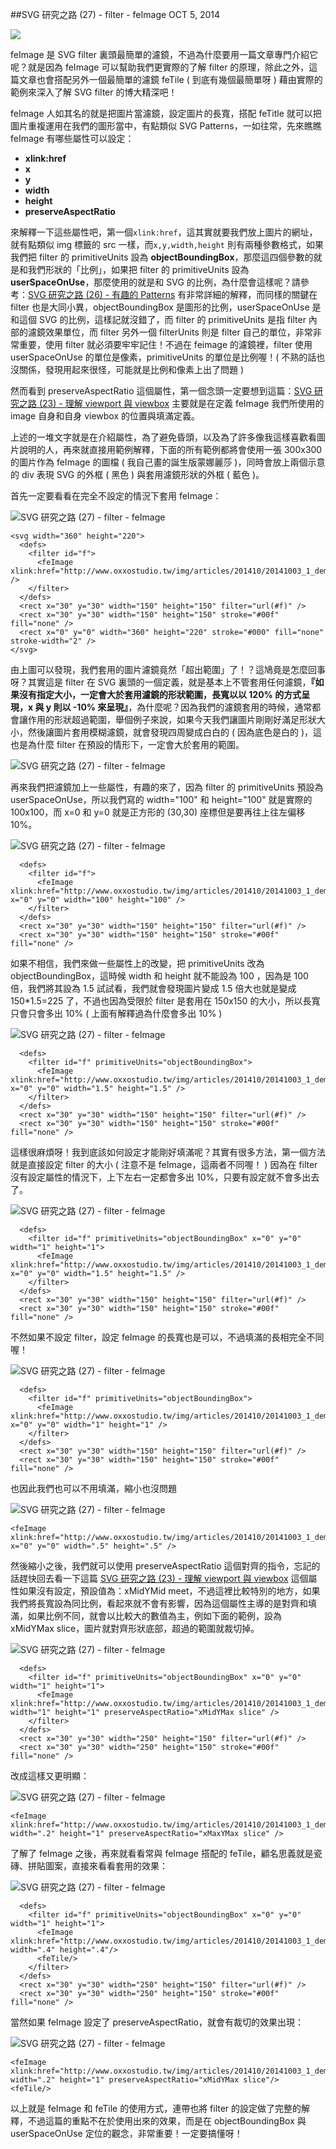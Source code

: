 <!-- @@master  = ../../_layout.html-->

<!-- @@block  =  jsBottom-->

<include src="../../_articles-js.html"></include>

<!-- @@close-->

<!-- @@block  =  css-->

<include src="../../_articles-css.html"></include>

<!-- @@close-->

<!-- @@block  =  articles-social-->

<include src="../../_articles-social.html"></include>

<!-- @@close-->

<!-- @@block  =  articles-footer-->

<include src="../../_articles.html"></include>

<!-- @@close-->

<!-- @@block  =  meta-->

<meta property="article:published_time" content="2014-10-05T23:55:00+01:00">

<meta name="keywords" content="svg,feimage,fetile,filter">

<meta name="description" content="feImage 是 SVG filter 裏頭最簡單的濾鏡，它可以幫助我們更實際的了解 filter 的原理，feImage 人如其名的就是把圖片當濾鏡，設定圖片的長寬，搭配 feTitle 就可以把圖片重複運用在我們的圖形當中！">

<meta itemprop="name" content="SVG 研究之路 (27) - filter - feImage - OXXO.STUDIO">

<meta itemprop="image" content="http://www.oxxostudio.tw/img/articles/201410/20141005_1_01.jpg">

<meta itemprop="description" content="feImage 是 SVG filter 裏頭最簡單的濾鏡，它可以幫助我們更實際的了解 filter 的原理，feImage 人如其名的就是把圖片當濾鏡，設定圖片的長寬，搭配 feTitle 就可以把圖片重複運用在我們的圖形當中！">

<meta property="og:title" content="SVG 研究之路 (27) - filter - feImage - OXXO.STUDIO">

<meta property="og:url" content="http://www.oxxostudio.tw/articles/201410/svg-27-filter-feImage.html">

<meta property="og:image" content="http://www.oxxostudio.tw/img/articles/201410/20141005_1_01.jpg">

<meta property="og:description" content="feImage 是 SVG filter 裏頭最簡單的濾鏡，它可以幫助我們更實際的了解 filter 的原理，feImage 人如其名的就是把圖片當濾鏡，設定圖片的長寬，搭配 feTitle 就可以把圖片重複運用在我們的圖形當中！">

<title>SVG 研究之路 (27) - filter - feImage  - OXXO.STUDIO</title> 

<!-- @@close-->

<!-- @@block  =  articles-content--> 

##SVG 研究之路 (27) - filter - feImage  <span class="article-date" tag="web">OCT 5, 2014</span>

<img src="/img/articles/201410/20141005_1_01.jpg" class="preview-img">

feImage 是 SVG filter 裏頭最簡單的濾鏡，不過為什麼要用一篇文章專門介紹它呢？就是因為 feImage 可以幫助我們更實際的了解 filter 的原理，除此之外，這篇文章也會搭配另外一個最簡單的濾鏡 feTile ( 到底有幾個最簡單呀 ) 藉由實際的範例來深入了解 SVG filter 的博大精深吧！

feImage 人如其名的就是把圖片當濾鏡，設定圖片的長寬，搭配 feTitle 就可以把圖片重複運用在我們的圖形當中，有點類似 SVG Patterns，一如往常，先來瞧瞧 feImage 有哪些屬性可以設定：

- **xlink:href**
- **x**
- **y**
- **width**
- **height**
- **preserveAspectRatio**

來解釋一下這些屬性吧，第一個`xlink:href`，這其實就要我們放上圖片的網址，就有點類似 img 標籤的 src 一樣，而`x,y,width,height` 則有兩種參數格式，如果我們把 filter 的 primitiveUnits 設為 **objectBoundingBox**，那麼這四個參數的就是和我們形狀的「比例」，如果把 filter 的 primitiveUnits 設為 **userSpaceOnUse**，那麼使用的就是和 SVG 的比例，為什麼會這樣呢？請參考：[SVG 研究之路 (26) - 有趣的 Patterns](http://www.oxxostudio.tw/articles/201409/svg-26-patterns.html) 有非常詳細的解釋，而同樣的關鍵在 filter 也是大同小異，objectBoundingBox 是圖形的比例，userSpaceOnUse 是和這個 SVG 的比例，這樣記就沒錯了，而 filter 的 primitiveUnits 是指 filter 內部的濾鏡效果單位，而 filter 另外一個 filterUnits 則是 filter 自己的單位，非常非常重要，使用 filter 就必須要牢牢記住！不過在 feimage 的濾鏡裡，filter 使用 userSpaceOnUse 的單位是像素，primitiveUnits 的單位是比例喔！( 不熟的話也沒關係，發現用起來很怪，可能就是比例和像素上出了問題 )

然而看到 preserveAspectRatio 這個屬性，第一個念頭一定要想到這篇：[SVG 研究之路 (23) - 理解 viewport 與 viewbox](http://www.oxxostudio.tw/articles/201409/svg-23-viewpoint-viewBox.html) 主要就是在定義 feImage 我們所使用的 image 自身和自身 viewbox 的位置與填滿定義。

上述的一堆文字就是在介紹屬性，為了避免昏頭，以及為了許多像我這樣喜歡看圖片說明的人，再來就直接用範例解釋，下面的所有範例都將會使用一張 300x300 的圖片作為 feImage 的圖檔 ( 我自己畫的誕生版蒙娜麗莎 )，同時會放上兩個示意的 div 表現 SVG 的外框 ( 黑色 ) 與套用濾鏡形狀的外框 ( 藍色 )。

首先一定要看看在完全不設定的情況下套用 feImage：

![SVG 研究之路 (27) - filter - feImage](/img/articles/201410/20141005_1_02.png)

    <svg width="360" height="220">
      <defs>
        <filter id="f">
          <feImage xlink:href="http://www.oxxostudio.tw/img/articles/201410/20141003_1_demo.jpg" />
        </filter>
      </defs>
      <rect x="30" y="30" width="150" height="150" filter="url(#f)" />
      <rect x="30" y="30" width="150" height="150" stroke="#00f" fill="none" />
      <rect x="0" y="0" width="360" height="220" stroke="#000" fill="none" stroke-width="2" />
    </svg>

由上圖可以發現，我們套用的圖片濾鏡竟然「超出範圍」了！？這鳩竟是怎麼回事呀？其實這是 filter 在 SVG 裏頭的一個定義，就是基本上不管套用任何濾鏡，**『如果沒有指定大小，一定會大於套用濾鏡的形狀範圍，長寬以以 120% 的方式呈現，x 與 y 則以 -10% 來呈現』**，為什麼呢？因為我們的濾鏡套用的時候，通常都會讓作用的形狀超過範圍，舉個例子來說，如果今天我們讓圖片剛剛好滿足形狀大小，然後讓圖片套用模糊濾鏡，就會發現四周變成白白的 ( 因為底色是白的 )，這也是為什麼 filter 在預設的情形下，一定會大於套用的範圍。

![SVG 研究之路 (27) - filter - feImage](/img/articles/201410/20141005_1_03.png)

再來我們把濾鏡加上一些屬性，有趣的來了，因為 filter 的 primitiveUnits 預設為 userSpaceOnUse，所以我們寫的 width="100" 和 height="100" 就是實際的 100x100，而 x=0 和 y=0 就是正方形的 (30,30) 座標但是要再往上往左偏移 10%。

![SVG 研究之路 (27) - filter - feImage](/img/articles/201410/20141005_1_04.png)

      <defs>
        <filter id="f">
          <feImage xlink:href="http://www.oxxostudio.tw/img/articles/201410/20141003_1_demo.jpg" x="0" y="0" width="100" height="100" />
        </filter>
      </defs>
      <rect x="30" y="30" width="150" height="150" filter="url(#f)" />
      <rect x="30" y="30" width="150" height="150" stroke="#00f" fill="none" />

如果不相信，我們來做一些屬性上的改變，把 primitiveUnits 改為 objectBoundingBox，這時候 width 和 height 就不能設為 100 ，因為是 100 倍，我們將其設為 1.5 試試看，我們就會發現圖片變成 1.5 倍大也就是變成 150*1.5=225 了，不過也因為受限於 filter 是套用在 150x150 的大小，所以長寬只會只會多出 10% ( 上面有解釋過為什麼會多出 10% )

![SVG 研究之路 (27) - filter - feImage](/img/articles/201410/20141005_1_05.png)

      <defs>
        <filter id="f" primitiveUnits="objectBoundingBox">
          <feImage xlink:href="http://www.oxxostudio.tw/img/articles/201410/20141003_1_demo.jpg" x="0" y="0" width="1.5" height="1.5" />
        </filter>
      </defs>
      <rect x="30" y="30" width="150" height="150" filter="url(#f)" />
      <rect x="30" y="30" width="150" height="150" stroke="#00f" fill="none" />

這樣很麻煩呀！我到底該如何設定才能剛好填滿呢？其實有很多方法，第一個方法就是直接設定 filter 的大小 ( 注意不是 feImage，這兩者不同喔！ ) 因為在 filter 沒有設定屬性的情況下，上下左右一定都會多出 10%，只要有設定就不會多出去了。

![SVG 研究之路 (27) - filter - feImage](/img/articles/201410/20141005_1_06.png)

      <defs>
        <filter id="f" primitiveUnits="objectBoundingBox" x="0" y="0" width="1" height="1">
          <feImage xlink:href="http://www.oxxostudio.tw/img/articles/201410/20141003_1_demo.jpg" x="0" y="0" width="1.5" height="1.5" />
        </filter>
      </defs>
      <rect x="30" y="30" width="150" height="150" filter="url(#f)" />
      <rect x="30" y="30" width="150" height="150" stroke="#00f" fill="none" />

不然如果不設定 filter，設定 feImage 的長寬也是可以，不過填滿的長相完全不同喔！

![SVG 研究之路 (27) - filter - feImage](/img/articles/201410/20141005_1_07.png)

      <defs>
        <filter id="f" primitiveUnits="objectBoundingBox">
          <feImage xlink:href="http://www.oxxostudio.tw/img/articles/201410/20141003_1_demo.jpg" x="0" y="0" width="1" height="1" />
        </filter>
      </defs>
      <rect x="30" y="30" width="150" height="150" filter="url(#f)" />
      <rect x="30" y="30" width="150" height="150" stroke="#00f" fill="none" />

也因此我們也可以不用填滿，縮小也沒問題

![SVG 研究之路 (27) - filter - feImage](/img/articles/201410/20141005_1_08.png)

	<feImage xlink:href="http://www.oxxostudio.tw/img/articles/201410/20141003_1_demo.jpg" x="0" y="0" width=".5" height=".5" />

然後縮小之後，我們就可以使用 preserveAspectRatio 這個對齊的指令，忘記的話趕快回去看一下這篇 [SVG 研究之路 (23) - 理解 viewport 與 viewbox](http://www.oxxostudio.tw/articles/201409/svg-23-viewpoint-viewBox.html) 這個屬性如果沒有設定，預設值為：xMidYMid meet，不過這裡比較特別的地方，如果我們將長寬設為同比例，看起來就不會有影響，因為這個屬性主導的是對齊和填滿，如果比例不同，就會以比較大的數值為主，例如下面的範例，設為 xMidYMax slice，圖片就對齊形狀底部，超過的範圍就裁切掉。

![SVG 研究之路 (27) - filter - feImage](/img/articles/201410/20141005_1_09.png)

      <defs>
        <filter id="f" primitiveUnits="objectBoundingBox" x="0" y="0" width="1" height="1">
          <feImage xlink:href="http://www.oxxostudio.tw/img/articles/201410/20141003_1_demo.jpg" width="1" height="1" preserveAspectRatio="xMidYMax slice" />
        </filter>
      </defs>
      <rect x="30" y="30" width="250" height="150" filter="url(#f)" />
      <rect x="30" y="30" width="250" height="150" stroke="#00f" fill="none" />

改成這樣又更明顯：

![SVG 研究之路 (27) - filter - feImage](/img/articles/201410/20141005_1_10.png)

	<feImage xlink:href="http://www.oxxostudio.tw/img/articles/201410/20141003_1_demo.jpg" width=".2" height="1" preserveAspectRatio="xMaxYMax slice" />

了解了 feImage 之後，再來就看看常與 feImage 搭配的 feTile，顧名思義就是瓷磚、拼貼圖案，直接來看看套用的效果：

![SVG 研究之路 (27) - filter - feImage](/img/articles/201410/20141005_1_11.png)

      <defs>
        <filter id="f" primitiveUnits="objectBoundingBox" x="0" y="0" width="1" height="1">
          <feImage xlink:href="http://www.oxxostudio.tw/img/articles/201410/20141003_1_demo.jpg" width=".4" height=".4"/>
          <feTile/>
        </filter>
      </defs>
      <rect x="30" y="30" width="250" height="150" filter="url(#f)" />
      <rect x="30" y="30" width="250" height="150" stroke="#00f" fill="none" />

當然如果 feImage 設定了 preserveAspectRatio，就會有裁切的效果出現：	

![SVG 研究之路 (27) - filter - feImage](/img/articles/201410/20141005_1_12.png)

	<feImage xlink:href="http://www.oxxostudio.tw/img/articles/201410/20141003_1_demo.jpg" width=".2" height="1" preserveAspectRatio="xMidYMax slice"/>
	<feTile/>


以上就是 feImage 和 feTile 的使用方式，連帶也將 filter 的設定做了完整的解釋，不過這篇的重點不在於使用出來的效果，而是在 objectBoundingBox 與 userSpaceOnUse 定位的觀念，非常重要！一定要搞懂呀！

<!-- @@close-->